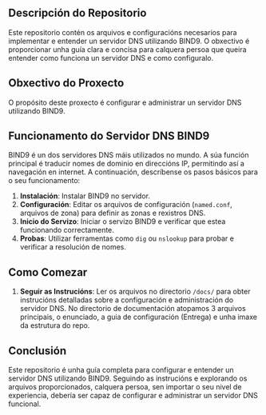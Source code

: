 ## Descripción do Repositorio

Este repositorio contén os arquivos e configuracións necesarios para implementar e entender un servidor DNS utilizando BIND9. O obxectivo é proporcionar unha guía clara e concisa para calquera persoa que queira entender como funciona un servidor DNS e como configuralo.

## Obxectivo do Proxecto

O propósito deste proxecto é configurar e administrar un servidor DNS utilizando BIND9. 

## Funcionamento do Servidor DNS BIND9

BIND9 é un dos servidores DNS máis utilizados no mundo. A súa función principal é traducir nomes de dominio en direccións IP, permitindo así a navegación en internet. A continuación, descríbense os pasos básicos para o seu funcionamento:

1. **Instalación**: Instalar BIND9 no servidor.
2. **Configuración**: Editar os arquivos de configuración (`named.conf`, arquivos de zona) para definir as zonas e rexistros DNS.
3. **Inicio do Servizo**: Iniciar o servizo BIND9 e verificar que estea funcionando correctamente.
4. **Probas**: Utilizar ferramentas como `dig` ou `nslookup` para probar e verificar a resolución de nomes.

## Como Comezar

1. **Seguir as Instrucións**: Ler os arquivos no directorio `/docs/` para obter instrucións detalladas sobre a configuración e administración do servidor DNS.
No directorio de documentación atopamos 3 arquivos principais, o enunciado, a guia de configuración (Entrega) e unha imaxe da estrutura do repo.

## Conclusión

Este repositorio é unha guía completa para configurar e entender un servidor DNS utilizando BIND9. Seguindo as instrucións e explorando os arquivos proporcionados, calquera persoa, sen importar o seu nivel de experiencia, debería ser capaz de configurar e administrar un servidor DNS funcional.

